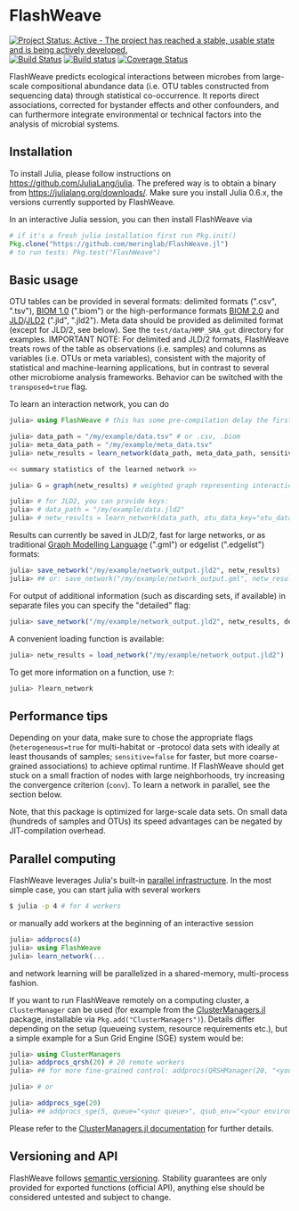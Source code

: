 # FlashWeave #

[![Project Status: Active - The project has reached a stable, usable state and is being actively developed.](http://www.repostatus.org/badges/latest/active.svg)](http://www.repostatus.org/#active)
[![Build Status](https://travis-ci.org/meringlab/FlashWeave.jl.svg?branch=master)](https://travis-ci.org/meringlab/FlashWeave.jl)
[![Build status](https://ci.appveyor.com/api/projects/status/vdesge86ssj91htc?svg=true)](https://ci.appveyor.com/project/jtackm/flashweave-jl)
[![Coverage Status](https://coveralls.io/repos/github/meringlab/FlashWeave.jl/badge.svg?branch=master)](https://coveralls.io/github/meringlab/FlashWeave.jl?branch=master)

FlashWeave predicts ecological interactions between microbes from large-scale compositional abundance data (i.e. OTU tables constructed from sequencing data) through statistical co-occurrence. It reports direct associations, corrected for bystander effects and other confounders, and can furthermore integrate environmental or technical factors into the analysis of microbial systems.

## Installation ##

To install Julia, please follow instructions on https://github.com/JuliaLang/julia. The prefered way is to obtain a binary from https://julialang.org/downloads/. Make sure you install Julia 0.6.x, the versions currently supported by FlashWeave.

In an interactive Julia session, you can then install FlashWeave via

```julia
# if it's a fresh julia installation first run Pkg.init()
Pkg.clone("https://github.com/meringlab/FlashWeave.jl")
# to run tests: Pkg.test("FlashWeave")
```

## Basic usage ##

OTU tables can be provided in several formats: delimited formats (".csv", ".tsv"), [BIOM 1.0](http://biom-format.org/documentation/format_versions/biom-1.0.html) (".biom") or the high-performance formats [BIOM 2.0](http://biom-format.org/documentation/format_versions/biom-2.0.html) and [JLD](https://github.com/JuliaIO/JLD.jl)/[JLD2](https://github.com/simonster/JLD2.jl) (".jld", ".jld2"). Meta data should be provided as delimited format (except for JLD/2, see below). See the ```test/data/HMP_SRA_gut``` directory for examples. IMPORTANT NOTE: For delimited and JLD/2 formats, FlashWeave treats rows of the table as observations (i.e. samples) and columns as variables (i.e. OTUs or meta variables), consistent with the majority of statistical and machine-learning applications, but in contrast to several other microbiome analysis frameworks. Behavior can be switched with the ```transposed=true``` flag.

To learn an interaction network, you can do

```julia
julia> using FlashWeave # this has some pre-compilation delay the first time it's called, subsequent imports are fast

julia> data_path = "/my/example/data.tsv" # or .csv, .biom
julia> meta_data_path = "/my/example/meta_data.tsv"
julia> netw_results = learn_network(data_path, meta_data_path, sensitive=true, heterogeneous=false)

<< summary statistics of the learned network >>

julia> G = graph(netw_results) # weighted graph representing interactions + weights

julia> # for JLD2, you can provide keys:
julia> # data_path = "/my/example/data.jld2"
julia> # netw_results = learn_network(data_path, otu_data_key="otu_data", otu_header_key="otu_header", meta_data_key="meta_data", meta_header_key="meta_header", sensitive=true, heterogeneous=false)
```

Results can currently be saved in JLD/2, fast for large networks, or as traditional [Graph Modelling Language](https://en.wikipedia.org/wiki/Graph_Modelling_Language) (".gml") or edgelist (".edgelist") formats:

```julia
julia> save_network("/my/example/network_output.jld2", netw_results)
julia> ## or: save_network("/my/example/network_output.gml", netw_results)
```

For output of additional information (such as discarding sets, if available) in separate files you can specify the "detailed" flag:

```julia
julia> save_network("/my/example/network_output.jld2", netw_results, detailed=true)
```

A convenient loading function is available:
 ```julia
 julia> netw_results = load_network("/my/example/network_output.jld2")
 ```

To get more information on a function, use `?`:

```julia
julia> ?learn_network
```

## Performance tips ##

Depending on your data, make sure to chose the appropriate flags (```heterogeneous=true``` for multi-habitat or -protocol data sets with ideally at least thousands of samples; ```sensitive=false``` for faster, but more coarse-grained associations) to achieve optimal runtime. If FlashWeave should get stuck on a small fraction of nodes with large neighborhoods, try increasing the convergence criterion (```conv```). To learn a network in parallel, see the section below.

Note, that this package is optimized for large-scale data sets. On small data (hundreds of samples and OTUs) its speed advantages can be negated by JIT-compilation overhead.

## Parallel computing ##

FlashWeave leverages Julia's built-in [parallel infrastructure](https://docs.julialang.org/en/stable/manual/parallel-computing/). In the most simple case, you can start julia with several workers

```bash
$ julia -p 4 # for 4 workers
```

or manually add workers at the beginning of an interactive session

```julia
julia> addprocs(4)
julia> using FlashWeave
julia> learn_network(...
```

and network learning will be parallelized in a shared-memory, multi-process fashion.

If you want to run FlashWeave remotely on a computing cluster, a ```ClusterManager``` can be used (for example from the [ClusterManagers.jl](https://github.com/JuliaParallel/ClusterManagers.jl) package, installable via ```Pkg.add("ClusterManagers")```). Details differ depending on the setup (queueing system, resource requirements etc.), but a simple example for a Sun Grid Engine (SGE) system would be:

```julia
julia> using ClusterManagers
julia> addprocs_qrsh(20) # 20 remote workers
julia> ## for more fine-grained control: addprocs(QRSHManager(20, "<your queue>"), qsub_env="<your environment>", params=Dict(:res_list=>"<requested resources>"))

julia> # or

julia> addprocs_sge(20)
julia> ## addprocs_sge(5, queue="<your queue>", qsub_env="<your environment>", res_list="<requested resources>")
```

Please refer to the [ClusterManagers.jl documentation](https://github.com/JuliaParallel/ClusterManagers.jl) for further details.

## Versioning and API ##

FlashWeave follows [semantic versioning](https://semver.org/). Stability guarantees are only provided for exported functions (official API), anything else should be considered untested and subject to change.
